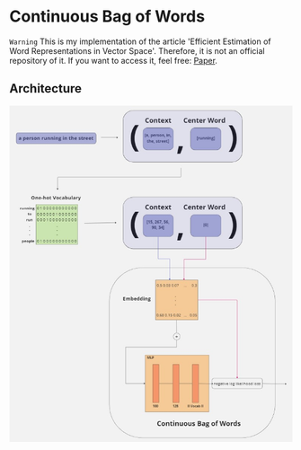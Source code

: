 # Continuous Bag of Words

`Warning` This is my implementation of the article 'Efficient Estimation of Word Representations in Vector Space'. Therefore, it is not an official repository of it. If you want to access it, feel free: [Paper](https://arxiv.org/pdf/1301.3781.pdf).


## Architecture

![](https://github.com/paulosantosneto/NLP/blob/main/word2vec/architecture.jpg)

